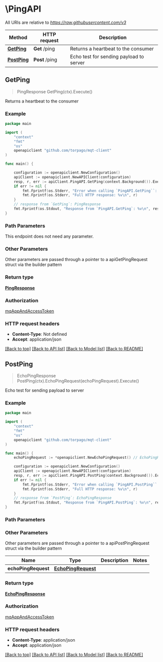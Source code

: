 # \PingAPI

All URIs are relative to *https://raw.githubusercontent.com/v3*

Method | HTTP request | Description
------------- | ------------- | -------------
[**GetPing**](PingAPI.md#GetPing) | **Get** /ping | Returns a heartbeat to the consumer
[**PostPing**](PingAPI.md#PostPing) | **Post** /ping | Echo test for sending payload to server



## GetPing

> PingResponse GetPing(ctx).Execute()

Returns a heartbeat to the consumer



### Example

```go
package main

import (
	"context"
	"fmt"
	"os"
	openapiclient "github.com/torpago/mqt-client"
)

func main() {

	configuration := openapiclient.NewConfiguration()
	apiClient := openapiclient.NewAPIClient(configuration)
	resp, r, err := apiClient.PingAPI.GetPing(context.Background()).Execute()
	if err != nil {
		fmt.Fprintf(os.Stderr, "Error when calling `PingAPI.GetPing``: %v\n", err)
		fmt.Fprintf(os.Stderr, "Full HTTP response: %v\n", r)
	}
	// response from `GetPing`: PingResponse
	fmt.Fprintf(os.Stdout, "Response from `PingAPI.GetPing`: %v\n", resp)
}
```

### Path Parameters

This endpoint does not need any parameter.

### Other Parameters

Other parameters are passed through a pointer to a apiGetPingRequest struct via the builder pattern


### Return type

[**PingResponse**](PingResponse.md)

### Authorization

[mqAppAndAccessToken](../README.md#mqAppAndAccessToken)

### HTTP request headers

- **Content-Type**: Not defined
- **Accept**: application/json

[[Back to top]](#) [[Back to API list]](../README.md#documentation-for-api-endpoints)
[[Back to Model list]](../README.md#documentation-for-models)
[[Back to README]](../README.md)


## PostPing

> EchoPingResponse PostPing(ctx).EchoPingRequest(echoPingRequest).Execute()

Echo test for sending payload to server

### Example

```go
package main

import (
	"context"
	"fmt"
	"os"
	openapiclient "github.com/torpago/mqt-client"
)

func main() {
	echoPingRequest := *openapiclient.NewEchoPingRequest() // EchoPingRequest |  (optional)

	configuration := openapiclient.NewConfiguration()
	apiClient := openapiclient.NewAPIClient(configuration)
	resp, r, err := apiClient.PingAPI.PostPing(context.Background()).EchoPingRequest(echoPingRequest).Execute()
	if err != nil {
		fmt.Fprintf(os.Stderr, "Error when calling `PingAPI.PostPing``: %v\n", err)
		fmt.Fprintf(os.Stderr, "Full HTTP response: %v\n", r)
	}
	// response from `PostPing`: EchoPingResponse
	fmt.Fprintf(os.Stdout, "Response from `PingAPI.PostPing`: %v\n", resp)
}
```

### Path Parameters



### Other Parameters

Other parameters are passed through a pointer to a apiPostPingRequest struct via the builder pattern


Name | Type | Description  | Notes
------------- | ------------- | ------------- | -------------
 **echoPingRequest** | [**EchoPingRequest**](EchoPingRequest.md) |  | 

### Return type

[**EchoPingResponse**](EchoPingResponse.md)

### Authorization

[mqAppAndAccessToken](../README.md#mqAppAndAccessToken)

### HTTP request headers

- **Content-Type**: application/json
- **Accept**: application/json

[[Back to top]](#) [[Back to API list]](../README.md#documentation-for-api-endpoints)
[[Back to Model list]](../README.md#documentation-for-models)
[[Back to README]](../README.md)

